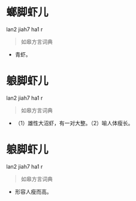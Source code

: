 # 螂脚虾儿
lan2 jiah7 ha1 r
> 如皋方言词典
- 青虾。

# 躴脚虾儿
lan2 jiah7 ha1 r
> 如皋方言词典
- （1）雄性大沼虾，有一对大整。（2）喻人体瘦长。

# 躴脚虾儿
lan2 jiah7 ha1 r
> 如皋方言词典
- 形容人瘦而高。
